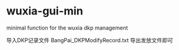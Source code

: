 # wuxia-gui-min
minimal function for the wuxia dkp management

导入DKP记录文件 BangPai_DKPModifyRecord.txt
导出发放文件即可
